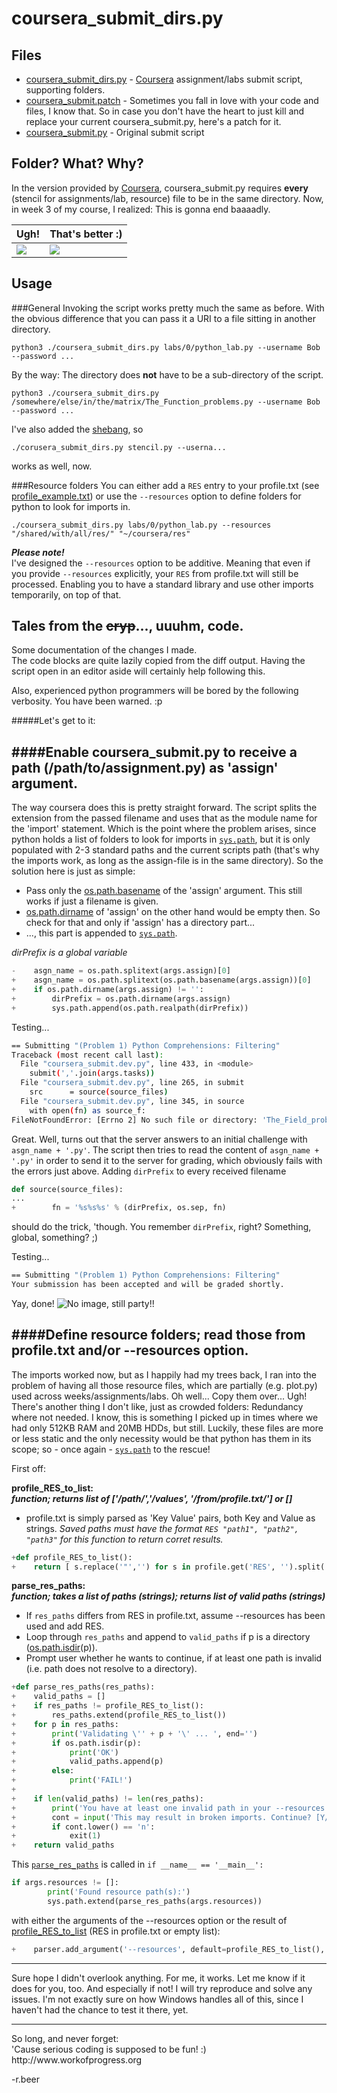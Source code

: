 coursera_submit_dirs.py
=========================================

Files
-----------------------------------------
- [coursera_submit_dirs.py](./coursera_submit_dirs.py) - [Coursera](http://coursera.org/) assignment/labs submit script, supporting folders.
- [coursera_submit.patch](./coursera_submit.patch) - Sometimes you fall in love with your code and files, I know that. So in case you don't have the heart to just kill and replace your current coursera_submit.py, here's a patch for it.
- [coursera_submit.py](./coursera_submit.py) - Original submit script

Folder? What? Why?
-----------------------------------------

In the version provided by [Coursera](http://coursera.org/), coursera_submit.py requires **every** (stencil for assignments/lab, resource) file to be in the same directory. Now, in week 3 of my course, I realized: This is gonna end baaaadly.

| Ugh! | That's better :) |
|------|------------------|
| <img src="img/bad-tree.png" /> | <img src="img/good-tree.png" /> |

Usage
-----------------------------------------

###General
Invoking the script works pretty much the same as before. With the obvious difference that you can pass it a URI to a file sitting in another directory.
```
python3 ./coursera_submit_dirs.py labs/0/python_lab.py --username Bob --password ...
```
By the way: The directory does **not** have to be a sub-directory of the script.
```
python3 ./coursera_submit_dirs.py /somewhere/else/in/the/matrix/The_Function_problems.py --username Bob --password ...
```

I've also added the [shebang](http://en.wikipedia.org/wiki/Shebang_%28Unix%29), so
```
./corusera_submit_dirs.py stencil.py --userna...
```
works as well, now.

###Resource folders
You can either add a `RES` entry to your profile.txt (see [profile_example.txt](./profile_example.txt)) or use the `--resources` option to define folders for python to look for imports in.
```
./coursera_submit_dirs.py labs/0/python_lab.py --resources "/shared/with/all/res/" "~/coursera/res"
```
***Please note!***<br />
I've designed the `--resources` option to be additive. Meaning that even if you provide `--resources` explicitly, your `RES` from profile.txt will still be processed. Enabling you to have a standard library and use other imports temporarily, on top of that.

Tales from the ~~cryp~~..., uuuhm, code.
-----------------------------------------

Some documentation of the changes I made.<br />
The code blocks are quite lazily copied from the diff output. Having the script open in an editor aside will certainly help following this.

Also, experienced python programmers will be bored by the following verbosity. You have been warned. :p

#####Let's get to it:

####Enable coursera_submit.py to receive a path (/path/to/assignment.py) as 'assign' argument.
-------------------------------------------------------
The way coursera does this is pretty straight forward. The script splits the extension from the passed filename and uses that as the module name for the 'import' statement. Which is the point where the problem arises, since python holds a list of folders to look for imports in [`sys.path`](https://docs.python.org/3/library/sys.html#sys.path), but it is only populated with 2-3 standard paths and the current scripts path (that's why the imports work, as long as the assign-file is in the same directory).
So the solution here is just as simple:

- Pass only the [os.path.basename](https://docs.python.org/3/library/os.path.html#os.path.basename) of the 'assign' argument.
This still works if just a filename is given.
- [os.path.dirname](https://docs.python.org/3/library/os.path.html#os.path.dirname) of 'assign' on the other hand would be empty then. So check for that and only if 'assign' has a directory part...
- ..., this part is appended to [`sys.path`](https://docs.python.org/3/library/sys.html#sys.path).

*dirPrefix is a global variable*
```python
-    asgn_name = os.path.splitext(args.assign)[0]
+    asgn_name = os.path.splitext(os.path.basename(args.assign))[0]
+    if os.path.dirname(args.assign) != '':
+        dirPrefix = os.path.dirname(args.assign)
+        sys.path.append(os.path.realpath(dirPrefix))
```

Testing...
```bash
== Submitting "(Problem 1) Python Comprehensions: Filtering"
Traceback (most recent call last):
  File "coursera_submit.dev.py", line 433, in <module>
    submit(','.join(args.tasks))
  File "coursera_submit.dev.py", line 265, in submit
    src      = source(source_files)
  File "coursera_submit.dev.py", line 345, in source
    with open(fn) as source_f:
FileNotFoundError: [Errno 2] No such file or directory: 'The_Field_problems.py'
```

Great.
Well, turns out that the server answers to an initial challenge with `asgn_name + '.py'`. The script then tries to read the content of `asgn_name + '.py'` in order to send it to the server for grading, which obviously fails with the errors just above.
Adding `dirPrefix` to every received filename
```python
def source(source_files):
...
+        fn = '%s%s%s' % (dirPrefix, os.sep, fn)
```
should do the trick, 'though.
You remember `dirPrefix`, right? Something, global, something? ;)

Testing...
```bash
== Submitting "(Problem 1) Python Comprehensions: Filtering"
Your submission has been accepted and will be graded shortly. 
```
Yay, done! ![No image, still party!!](https://coursera-forum-screenshots.s3.amazonaws.com/91/444a10b9ad11e4a231ebac0f23661e/Party.png  "Yay, done!")

####Define resource folders; read those from profile.txt and/or --resources option.
-----------------------------------------------------------------------------------------------------------------

The imports worked now, but as I happily had my trees back, I ran into the problem of having all those resource files, which are partially (e.g. plot.py) used across weeks/assignments/labs. Oh well... Copy them over... Ugh! There's another thing I don't like, just as crowded folders: Redundancy where not needed. I know, this is something I picked up in times where we had only 512KB RAM and 20MB HDDs, but still.
Luckily, these files are more or less static and the only necessity would be that python has them in its scope; so - once again - [`sys.path`](https://docs.python.org/3/library/sys.html#sys.path) to the rescue!

First off:

<a name="profile_RES_to_list"></a>**profile_RES_to_list:**<br />***function; returns list of ['/path/','/values', '/from/profile.txt/'] or []***

- profile.txt is simply parsed as 'Key Value' pairs, both Key and Value as strings.
*Saved paths must have the format `RES "path1", "path2", "path3"` for this function to return corret results.*
```python
+def profile_RES_to_list():
+    return [ s.replace('"','') for s in profile.get('RES', '').split(',') if s != '' ]
```

<a name="parse_res_paths"></a>**parse_res_paths:**<br />***function; takes a list of paths (strings); returns list of valid paths (strings)***

- If `res_paths` differs from RES in profile.txt, assume --resources has been used and add RES.
- Loop through `res_paths` and append to `valid_paths` if p is a directory ([os.path.isdir](https://docs.python.org/3/library/os.path.html#os.path.isdir)(p)).
- Prompt user whether he wants to continue, if at least one path is invalid (i.e. path does not resolve to a directory).
```python
+def parse_res_paths(res_paths):
+    valid_paths = []
+    if res_paths != profile_RES_to_list():
+        res_paths.extend(profile_RES_to_list())
+    for p in res_paths:
+        print('Validating \'' + p + '\' ... ', end='')
+        if os.path.isdir(p):
+            print('OK')
+            valid_paths.append(p)
+        else:
+            print('FAIL!')
+
+    if len(valid_paths) != len(res_paths):
+        print('You have at least one invalid path in your --resources list.')
+        cont = input('This may result in broken imports. Continue? [Y/n]: ')
+        if cont.lower() == 'n':
+            exit(1)
+    return valid_paths
```
This [`parse_res_paths`](#parse_res_paths) is called in `if __name__ == '__main__':`
```python
if args.resources != []:
        print('Found resource path(s):')
        sys.path.extend(parse_res_paths(args.resources))
```
with either the arguments of the --resources option or the result of [profile_RES_to_list](#profile_RES_to_list) (RES in profile.txt or empty list):
```python
+    parser.add_argument('--resources', default=profile_RES_to_list(), nargs='+', help=next(ihelp))
```
-----------------------------------------------------------------------------------------------------------------
Sure hope I didn't overlook anything. For me, it works. Let me know if it does for you, too.
And especially if not! I will try reproduce and solve any issues.
I'm not exactly sure on how Windows handles all of this, since I haven't had the chance to test it there, yet.

<hr />
So long, and never forget:<br />
'Cause serious coding is supposed to be fun! :)<br />
http://www.workofprogress.org

-r.beer
